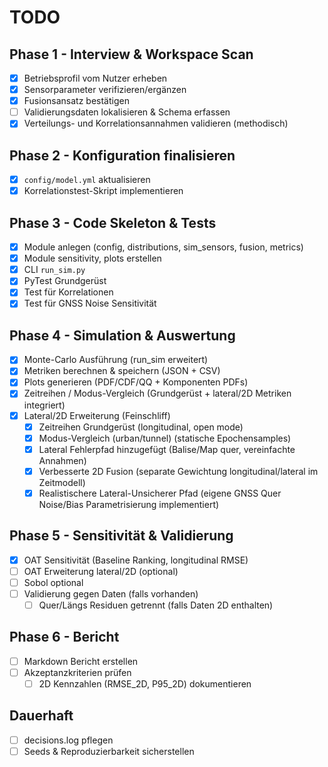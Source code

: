 # TODO

## Phase 1 - Interview & Workspace Scan

- [x] Betriebsprofil vom Nutzer erheben
- [x] Sensorparameter verifizieren/ergänzen
- [x] Fusionsansatz bestätigen
- [ ] Validierungsdaten lokalisieren & Schema erfassen
- [x] Verteilungs- und Korrelationsannahmen validieren (methodisch)

## Phase 2 - Konfiguration finalisieren

- [x] `config/model.yml` aktualisieren
- [x] Korrelationstest-Skript implementieren

## Phase 3 - Code Skeleton & Tests

- [x] Module anlegen (config, distributions, sim_sensors, fusion, metrics)
- [x] Module sensitivity, plots erstellen
- [x] CLI `run_sim.py`
- [x] PyTest Grundgerüst
- [x] Test für Korrelationen
- [x] Test für GNSS Noise Sensitivität

## Phase 4 - Simulation & Auswertung

- [x] Monte-Carlo Ausführung (run_sim erweitert)
- [x] Metriken berechnen & speichern (JSON + CSV)
- [x] Plots generieren (PDF/CDF/QQ + Komponenten PDFs)
- [x] Zeitreihen / Modus-Vergleich (Grundgerüst + lateral/2D Metriken integriert)
- [x] Lateral/2D Erweiterung (Feinschliff)
  - [x] Zeitreihen Grundgerüst (longitudinal, open mode)
  - [x] Modus-Vergleich (urban/tunnel) (statische Epochensamples)
  - [x] Lateral Fehlerpfad hinzugefügt (Balise/Map quer, vereinfachte Annahmen)
  - [x] Verbesserte 2D Fusion (separate Gewichtung longitudinal/lateral im Zeitmodell)
  - [x] Realistischere Lateral-Unsicherer Pfad (eigene GNSS Quer Noise/Bias Parametrisierung implementiert)

## Phase 5 - Sensitivität & Validierung

- [x] OAT Sensitivität (Baseline Ranking, longitudinal RMSE)
- [ ] OAT Erweiterung lateral/2D (optional)
- [ ] Sobol optional
- [ ] Validierung gegen Daten (falls vorhanden)
  - [ ] Quer/Längs Residuen getrennt (falls Daten 2D enthalten)

## Phase 6 - Bericht

- [ ] Markdown Bericht erstellen
- [ ] Akzeptanzkriterien prüfen
  - [ ] 2D Kennzahlen (RMSE_2D, P95_2D) dokumentieren

## Dauerhaft

- [ ] decisions.log pflegen
- [ ] Seeds & Reproduzierbarkeit sicherstellen
